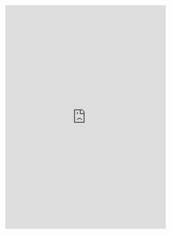 <!-- This page hosts a HackMD Page that people can write notes in. -->
<iframe width="100%" height="700" src="https://hackmd.io/rIM5AAdaQlm1ym_c9TDJJQ?edit" frameborder="0"></iframe>